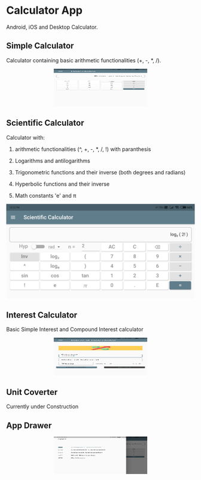 # Calculator App

Android, iOS and Desktop Calculator.

## Simple Calculator

Calculator containing basic arithmetic functionalities (+, -, *, /).
<center>
<img src="Screenshots/Simple_Calculator.jpg" alt='Simple Calculator' width=250 height=100/>
</center>

## Scientific Calculator

Calculator with:

1. arithmetic functionalities (^, +, -, *, /, !) with paranthesis

2. Logarithms and antilogarithms

3. Trigonometric functions and their inverse (both degrees and radians)

4. Hyperbolic functions and their inverse

5. Math constants 'e' and &#960;

![Scientific Calculator](Screenshots/Scientific_Calculator.jpg "Scientific Calculator")

## Interest Calculator

Basic Simple Interest and Compound Interest calculator

<center>
<img alt='Interest Calculator' src='Screenshots/Interest_Calculator.jpg' width=250 height=100/>
</center>

## Unit Coverter

Currently under Construction

## App Drawer

<center>
<img alt='App Drawer' src='Screenshots/App_Drawer.jpg' width=250 height=100/>
</center>
